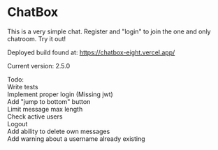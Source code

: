 # ChatBox

This is a very simple chat. Register and "login" to join the one and only chatroom. Try it out!

Deployed build found at: https://chatbox-eight.vercel.app/

Current version: 2.5.0

Todo:  
Write tests  
Implement proper login (Missing jwt)  
Add "jump to bottom" button  
Limit message max length  
Check active users  
Logout  
Add ability to delete own messages  
Add warning about a username already existing  
